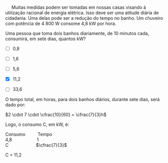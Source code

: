 

     Muitas medidas podem ser tomadas em nossas casas visando à utilização racional de energia elétrica. Isso deve ser uma atitude diária de cidadania. Uma delas pode ser a redução do tempo no banho. Um chuveiro com potência de 4 800 W consome 4,8 kW por hora.

Uma pessoa que toma dois banhos diariamente, de 10 minutos cada, consumirá, em sete dias, quantos kW?



- [ ] 0,8
- [ ] 1,6
- [ ] 5,6
- [x] 11,2
- [ ] 33,6


O tempo total, em horas, para dois banhos diários, durante sete dias, será dado por:

$2 \cdot 7 \cdot \cfrac{10}{60} = \cfrac{7}{3}h$

Logo, o consumo C, em kW, é:

Consumo          Tempo\
4,8                    1\
C                      $\cfrac{7}{3}$

C = 11,2
